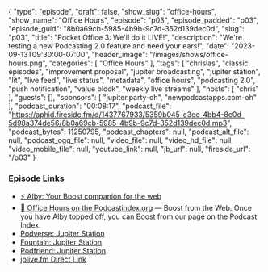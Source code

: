 {
  "type": "episode",
  "draft": false,
  "show_slug": "office-hours",
  "show_name": "Office Hours",
  "episode": "p03",
  "episode_padded": "p03",
  "episode_guid": "8b0a69cb-5985-4b9b-9c7d-352d139dec0d",
  "slug": "p03",
  "title": "Pocket Office 3: We'll do it LIVE!",
  "description": "We're testing a new Podcasting 2.0 feature and need your ears!",
  "date": "2023-09-13T09:30:00-07:00",
  "header_image": "/images/shows/office-hours.png",
  "categories": [
    "Office Hours"
  ],
  "tags": [
    "chrislas",
    "classic episodes",
    "improvement proposal",
    "jupiter broadcasting",
    "jupiter station",
    "lit",
    "live feed",
    "live status",
    "metadata",
    "office hours",
    "podcasting 2.0",
    "push notification",
    "value block",
    "weekly live streams"
  ],
  "hosts": [
    "chris"
  ],
  "guests": [],
  "sponsors": [
    "jupiter.party-oh",
    "newpodcastapps.com-oh"
  ],
  "podcast_duration": "00:08:17",
  "podcast_file": "https://aphid.fireside.fm/d/1437767933/5359b045-c3ec-4bb4-8e0d-5d98a374de56/8b0a69cb-5985-4b9b-9c7d-352d139dec0d.mp3",
  "podcast_bytes": 11250795,
  "podcast_chapters": null,
  "podcast_alt_file": null,
  "podcast_ogg_file": null,
  "video_file": null,
  "video_hd_file": null,
  "video_mobile_file": null,
  "youtube_link": null,
  "jb_url": null,
  "fireside_url": "/p03"
}


### Episode Links

  * [⚡ Alby: Your Boost companion for the web](https://getalby.com/ "⚡ Alby: Your Boost companion for the web")
  * [🎉 Office Hours on the Podcastindex.org](https://podcastindex.org/podcast/5341434 "🎉 Office Hours on the Podcastindex.org") — Boost from the Web. Once you have Alby topped off, you can Boost from our page on the Podcast Index.
  * [Podverse: Jupiter Station](https://podverse.fm/podcast/Z3WCCOxYBB "Podverse: Jupiter Station")
  * [Fountain: Jupiter Station](https://fountain.fm/show/o4cajw7EtkLUiVktdEHU "Fountain: Jupiter Station")
  * [Podfriend: Jupiter Station](https://www.podfriend.com/podcast/jupiter-station/ "Podfriend: Jupiter Station")
  * [jblive.fm Direct Link](http://jblive.fm/ "jblive.fm Direct Link")


